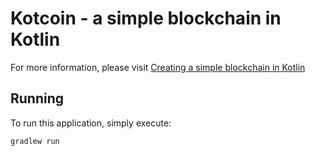 # Kotcoin - a simple blockchain in Kotlin

For more information, please visit [Creating a simple blockchain in Kotlin](https://amarszalek.net/blog/2018/03/20/simple-blockchain-in-kotlin/)

## Running

To run this application, simply execute:

```shell
gradlew run
```